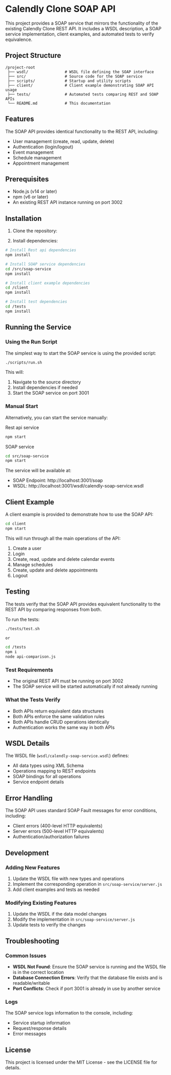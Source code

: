 # Calendly Clone SOAP API

This project provides a SOAP service that mirrors the functionality of the existing Calendly Clone REST API. It includes a WSDL description, a SOAP service implementation, client examples, and automated tests to verify equivalence.

## Project Structure

```
/project-root
 ├── wsdl/                # WSDL file defining the SOAP interface
 ├── src/                 # Source code for the SOAP service
 ├── scripts/             # Startup and utility scripts
 ├── client/              # Client example demonstrating SOAP API usage
 ├── tests/               # Automated tests comparing REST and SOAP APIs
 └── README.md            # This documentation
```

## Features

The SOAP API provides identical functionality to the REST API, including:

- User management (create, read, update, delete)
- Authentication (login/logout)
- Event management
- Schedule management
- Appointment management

## Prerequisites

- Node.js (v14 or later)
- npm (v6 or later)
- An existing REST API instance running on port 3002

## Installation

1. Clone the repository:

2. Install dependencies:

```bash
# Install Rest api dependencies
npm install

# Install SOAP service dependencies
cd /src/soap-service
npm install

# Install client example dependencies
cd /client
npm install

# Install test dependencies
cd /tests
npm install

```

## Running the Service

### Using the Run Script

The simplest way to start the SOAP service is using the provided script:

```bash
./scripts/run.sh
```

This will:
1. Navigate to the source directory
2. Install dependencies if needed
3. Start the SOAP service on port 3001

### Manual Start

Alternatively, you can start the service manually:

Rest api service

```bash
npm start

```
SOAP service
```bash
cd src/soap-service
npm start

```

The service will be available at:
- SOAP Endpoint: http://localhost:3001/soap
- WSDL: http://localhost:3001/wsdl/calendly-soap-service.wsdl

## Client Example

A client example is provided to demonstrate how to use the SOAP API:

```bash
cd client
npm start
```

This will run through all the main operations of the API:
1. Create a user
2. Login
3. Create, read, update and delete calendar events
4. Manage schedules
5. Create, update and delete appointments
6. Logout

## Testing

The tests verify that the SOAP API provides equivalent functionality to the REST API by comparing responses from both.

To run the tests:

```bash
./tests/test.sh

or

cd /tests
npm i
node api-comparison.js
```

### Test Requirements

- The original REST API must be running on port 3002
- The SOAP service will be started automatically if not already running

### What the Tests Verify

- Both APIs return equivalent data structures
- Both APIs enforce the same validation rules
- Both APIs handle CRUD operations identically
- Authentication works the same way in both APIs

## WSDL Details

The WSDL file (`wsdl/calendly-soap-service.wsdl`) defines:

- All data types using XML Schema
- Operations mapping to REST endpoints
- SOAP bindings for all operations
- Service endpoint details

## Error Handling

The SOAP API uses standard SOAP Fault messages for error conditions, including:

- Client errors (400-level HTTP equivalents)
- Server errors (500-level HTTP equivalents)
- Authentication/authorization failures

## Development

### Adding New Features

1. Update the WSDL file with new types and operations
2. Implement the corresponding operation in `src/soap-service/server.js`
3. Add client examples and tests as needed

### Modifying Existing Features

1. Update the WSDL if the data model changes
2. Modify the implementation in `src/soap-service/server.js`
3. Update tests to verify the changes

## Troubleshooting

### Common Issues

- **WSDL Not Found**: Ensure the SOAP service is running and the WSDL file is in the correct location
- **Database Connection Errors**: Verify that the database file exists and is readable/writable
- **Port Conflicts**: Check if port 3001 is already in use by another service

### Logs

The SOAP service logs information to the console, including:
- Service startup information
- Request/response details
- Error messages

## License

This project is licensed under the MIT License - see the LICENSE file for details.